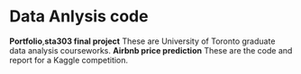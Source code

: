 # Data Anlysis code

**Portfolio**,**sta303 final project** These are University of Toronto graduate data analysis courseworks.
**Airbnb price prediction** These are the code and report for a Kaggle competition.
